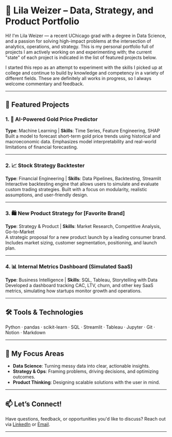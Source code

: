 # 🎯 Lila Weizer – Data, Strategy, and Product Portfolio

Hi! I'm Lila Weizer — a recent UChicago grad with a degree in Data Science, and a passion for solving high-impact problems at the intersection of analytics, operations, and strategy. This is my personal portfolio full of projects I am actively working on and experimenting with; the current "state" of each project is indicated in the list of featured projects below. 

I started this repo as an attempt to experiment with the skills I picked up at college and continue to build by knowledge and competency in a variety of different fields. These are definitely all works in progress, so I always welcome commentary and feedback. 

---

## 🚀 Featured Projects

### 1. 🧠 AI-Powered Gold Price Predictor
**Type**: Machine Learning | **Skills**: Time Series, Feature Engineering, SHAP  
Built a model to forecast short-term gold price trends using historical and macroeconomic data. Emphasizes model interpretability and real-world limitations of financial forecasting.  


---

### 2. 📈 Stock Strategy Backtester
**Type**: Financial Engineering | **Skills**: Data Pipelines, Backtesting, Streamlit  
Interactive backtesting engine that allows users to simulate and evaluate custom trading strategies. Built with a focus on modularity, realistic assumptions, and user-friendly design.  

---

### 3. 🛍️ New Product Strategy for [Favorite Brand]
**Type**: Strategy & Product | **Skills**: Market Research, Competitive Analysis, Go-to-Market  
A strategic proposal for a new product launch by a leading consumer brand. Includes market sizing, customer segmentation, positioning, and launch plan.  

---

### 4. 📊 Internal Metrics Dashboard (Simulated SaaS)
**Type**: Business Intelligence | **Skills**: SQL, Tableau, Storytelling with Data  
Developed a dashboard tracking CAC, LTV, churn, and other key SaaS metrics, simulating how startups monitor growth and operations.  

---

## 🛠️ Tools & Technologies
Python · pandas · scikit-learn · SQL · Streamlit · Tableau · Jupyter · Git · Notion · Markdown

---

## 🎯 My Focus Areas
- **Data Science**: Turning messy data into clear, actionable insights.
- **Strategy & Ops**: Framing problems, driving decisions, and optimizing outcomes.
- **Product Thinking**: Designing scalable solutions with the user in mind.

---

## 📫 Let’s Connect!
Have questions, feedback, or opportunities you'd like to discuss? 
Reach out via [LinkedIn](https://www.linkedin.com/in/lila-weizer-42a489238/) or [Email](mailto:lilaweizer@gmail.com).

---



